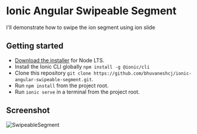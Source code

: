# Ionic Angular Swipeable Segment

I'll demonstrate how to swipe the ion segment using ion slide

## Getting started

- [Download the installer](https://nodejs.org/) for Node LTS.
- Install the Ionic CLI globally `npm install -g @ionic/cli`
- Clone this repository `git clone https://github.com/bhuvaneshcj/ionic-angular-swipeable-segment.git`.
- Run `npm install` from the project root.
- Run `ionic serve` in a terminal from the project root.

## Screenshot

![SwipeableSegment](src/assets/screenshots/screenshots.jpg)
